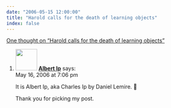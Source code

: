```yaml
---
date: "2006-05-15 12:00:00"
title: "Harold calls for the death of learning objects"
index: false
---
```


[One thought on &ldquo;Harold calls for the death of learning objects&rdquo;](/lemire/blog/2006/05-15-harold-calls-for-the-death-of-learning-objects)

<ol class="comment-list">
<li id="comment-5422" class="comment even thread-even depth-1">
<div class="comment-author vcard">
<img alt src="https://secure.gravatar.com/avatar/08027fa149eb1a569aea9efffdef1221?s=56&#038;d=mm&#038;r=g" srcset="https://secure.gravatar.com/avatar/08027fa149eb1a569aea9efffdef1221?s=112&#038;d=mm&#038;r=g 2x" class="avatar avatar-56 photo" height="56" width="56" decoding="async" /> <b class="fn"><a href="https://elearningrandomwalk.blogspot.com/" class="url" rel="ugc external nofollow">Albert Ip</a></b> <span class="says">says:</span> </div>
<div class="comment-metadata"><time datetime="2006-05-16T19:06:58+00:00">May 16, 2006 at 7:06 pm</time></a> </div>
<div class="comment-content">
<p>It is Albert Ip, aka Charles Ip by Daniel Lemire. 🙂</p>
<p>Thank you for picking my post.</p>
</div>
</li>
</ol>
